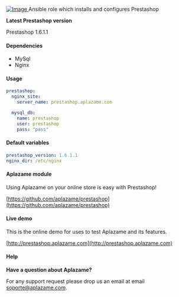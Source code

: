 [ ![Image](https://aplazame.com/static/img/banners/banner-728-white.png "Aplazame") ](https://aplazame.com "Aplazame")
Ansible role which installs and configures Prestashop

**Latest Prestashop version**

Prestashop 1.6.1.1

#### Dependencies

* MySql
* Nginx

#### Usage

```yaml
prestashop:
  nginx_site:
    server_name: prestashop.aplazame.com

  mysql_db:
    name: prestashop
    user: prestashop
    pass: "pass"
```

#### Default variables

```yaml
prestashop_version: 1.6.1.1
nginx_dir: /etc/nginx
```

#### Aplazame module

Using Aplazame on your online store is easy with Prestashop!

[https://github.com/aplazame/prestashop](https://github.com/aplazame/prestashop)

#### Live demo

This is the online demo for uses to test Aplazame and its features. 

[http://prestashop.aplazame.com](http://prestashop.aplazame.com)

#### Help

**Have a question about Aplazame?**

For any support request please drop us an email at email soporte@aplazame.com.
